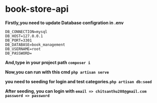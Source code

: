 # book-store-api
**Firstly,you need to update Database configration in .env**
```
DB_CONNECTION=mysql
DB_HOST=127.0.0.1
DB_PORT=3301
DB_DATABASE=book_management
DB_USERNAME=root
DB_PASSWORD=
```
**And,type in your project path ` composer i `**

**Now,you can run with this cmd ` php artisan serve `**

**you need to seeding for login and test categories.` php artisan db:seed `**

**After seeding, you can login with `email => chitsanthu208@gmail.com password => password `**


 
